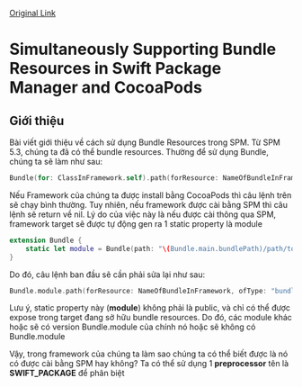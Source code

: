 [Original Link](https://blog.sabintsev.com/simultaneously-supporting-bundle-resources-in-swift-package-manager-and-cocoapods-3fa35f4bce4e)

# Simultaneously Supporting Bundle Resources in Swift Package Manager and CocoaPods

## Giới thiệu
Bài viết giới thiệu về cách sử dụng Bundle Resources trong SPM. Từ SPM 5.3, chúng ta đã có thể bundle resources. 
Thường để sử dụng Bundle, chúng ta sẽ làm như sau:

```swift
Bundle(for: ClassInFramework.self).path(forResource: NameOfBundleInFramework, ofType: "bundle")
```

Nếu Framework của chúng ta được install bằng CocoaPods thì câu lệnh trên sẽ chạy bình thường.  Tuy nhiên, nếu framework được cài bằng SPM thì câu lệnh sẽ return về nil. Lý do của việc này là nếu được cài thông qua SPM, framework target sẽ được tự động gen ra 1 static property là module

```swift
extension Bundle {
    static let module = Bundle(path: "\(Bundle.main.bundlePath)/path/to/this/targets/resource/bundle")
}
```

Do đó, câu lệnh ban đầu sẽ cần phải sửa lại như sau:
```swift
Bundle.module.path(forResource: NameOfBundleInFramework, ofType: "bundle")
```

Lưu ý, static property này (__module__) không phải là public, và chỉ có thể được expose trong target đang sở hữu bundle resources. 
Do đó, các module khác hoặc sẽ có version Bundle.module của chính nó hoặc sẽ không có Bundle.module 

Vậy, trong framework của chúng ta làm sao chúng ta có thể biết được là nó có được cài bằng SPM hay không?  Ta có thể sử dụng 1 __preprocessor__ tên là __SWIFT_PACKAGE__ để phân biệt
